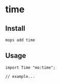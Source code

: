 # time

## Install
```
mops add time
```

## Usage
```motoko
import Time "mo:time";

// example...
```